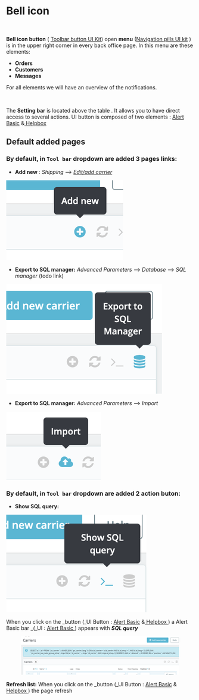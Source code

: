 # Bell icon

<figure><img src="../../../.gitbook/assets/Capture d’écran 2023-03-02 à 14.52.31.png" alt=""><figcaption></figcaption></figure>

**Bell icon button**  ( [Toolbar button UI Kit](https://build.prestashop-project.org/prestashop-ui-kit/?path=/story/buttons--toolbar)) open **menu** ([Navigation pills UI kit](https://build.prestashop-project.org/prestashop-ui-kit/?path=/story/navigation--navigation-pills) ) is in the upper right corner in every back office page. In this menu are these elements:

* **Orders**&#x20;
* **Customers**&#x20;
* **Messages**

For all elements we will have an overview of the notifications.&#x20;

<figure><img src="../../../.gitbook/assets/Capture d’écran 2023-03-02 à 10.43.44.png" alt=""><figcaption></figcaption></figure>

The **Setting bar** is located above the table . It allows you to have direct access to several actions. UI button is composed of two elements : [Alert Basic](https://build.prestashop-project.org/prestashop-ui-kit/?path=/docs/alerts--basics) &[ Helpbox  ](https://build.prestashop-project.org/prestashop-ui-kit/?path=/docs/helpbox--helpbox)



## **Default added pages**

### By default, in `Tool bar`  dropdown are added 3 pages links:

* **Add new** :  _Shipping_ --> [_Edit/add carrier_ ](https://app.gitbook.com/o/-MAz0PPl5s9ulE9xyliu/s/eRh5ljXXvELkmmdiRmg8/\~/changes/366/functional-documentation/ux-ui/back-office/improve/shipping/carrier-list-page/edit-add-carrier)

![](<../../../.gitbook/assets/image (5) (1) (3).png>)

* **Export to SQL manager:** _Advanced Parameters_ --> _Database_ --> _SQL manager_ (todo link)

![](<../../../.gitbook/assets/image (1) (1) (1) (2).png>)

* **Export to SQL manager:** _Advanced Parameters_ --> _Import_

![](<../../../.gitbook/assets/image (2) (8).png>)





### By default, in `Tool bar`  dropdown are added 2 action buton:

* **Show SQL query:**&#x20;

![](<../../../.gitbook/assets/image (3) (1) (3).png>)

When you click on the _button (_UI Button : [Alert Basic](https://build.prestashop-project.org/prestashop-ui-kit/?path=/docs/alerts--basics) &[ Helpbox  ](https://build.prestashop-project.org/prestashop-ui-kit/?path=/docs/helpbox--helpbox))  a Alert Basic bar _(_UI : [Alert Basic](https://build.prestashop-project.org/prestashop-ui-kit/?path=/docs/alerts--basics)[ ](https://build.prestashop-project.org/prestashop-ui-kit/?path=/docs/helpbox--helpbox))  appears with _**SQL query**_

<figure><img src="../../../.gitbook/assets/image (8) (1).png" alt=""><figcaption></figcaption></figure>

**Refresh list:** When you click on the _button (_UI Button : [Alert Basic](https://build.prestashop-project.org/prestashop-ui-kit/?path=/docs/alerts--basics) &[ Helpbox  ](https://build.prestashop-project.org/prestashop-ui-kit/?path=/docs/helpbox--helpbox)) the page refresh&#x20;

